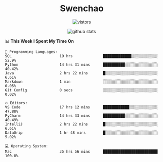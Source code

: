 <h1 align="center">Swenchao</h3>

<p align="center">
  <img src="https://visitor-badge.glitch.me/badge?page_id=Swenchao" alt="vistors" />
</p>

<p align="center">
  <img src="https://github-readme-stats.vercel.app/api?username=Swenchao&count_private=true&show_icons=true&theme=vue-dark&hide_title=true" alt="github stats" />
</p>

<!--START_SECTION:waka-->
📊 **This Week I Spent My Time On** 

```text
💬 Programming Languages: 
SQL                      19 hrs              █████████████░░░░░░░░░░░░   52.9% 
Python                   14 hrs 31 mins      ██████████░░░░░░░░░░░░░░░   40.42% 
Java                     2 hrs 22 mins       █░░░░░░░░░░░░░░░░░░░░░░░░   6.61% 
Markdown                 1 min               ░░░░░░░░░░░░░░░░░░░░░░░░░   0.05% 
Git Config               0 secs              ░░░░░░░░░░░░░░░░░░░░░░░░░   0.02%

🔥 Editors: 
VS Code                  17 hrs 12 mins      ████████████░░░░░░░░░░░░░   47.88% 
PyCharm                  14 hrs 33 mins      ██████████░░░░░░░░░░░░░░░   40.49% 
IntelliJ                 2 hrs 22 mins       █░░░░░░░░░░░░░░░░░░░░░░░░   6.61% 
DataGrip                 1 hr 48 mins        █░░░░░░░░░░░░░░░░░░░░░░░░   5.02%

💻 Operating System: 
Mac                      35 hrs 56 mins      █████████████████████████   100.0%

```


<!--END_SECTION:waka-->
